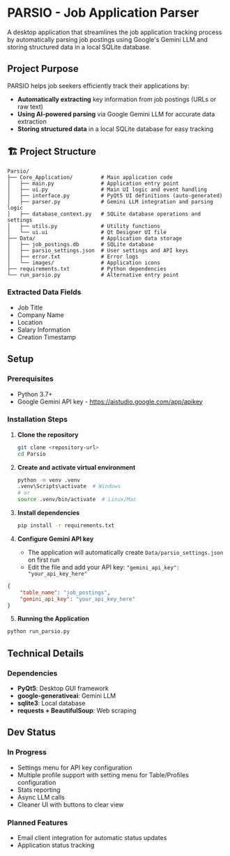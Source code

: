 # PARSIO - Job Application Parser

A desktop application that streamlines the job application tracking process by automatically parsing job postings using Google's Gemini LLM and storing structured data in a local SQLite database.

## Project Purpose

PARSIO helps job seekers efficiently track their applications by:
- **Automatically extracting** key information from job postings (URLs or raw text)
- **Using AI-powered parsing** via Google Gemini LLM for accurate data extraction
- **Storing structured data** in a local SQLite database for easy tracking

## 🏗️ Project Structure

```
Parsio/
├── Core_Application/         # Main application code
│   ├── main.py               # Application entry point
│   ├── ui.py                 # Main UI logic and event handling
│   ├── interface.py          # PyQt5 UI definitions (auto-generated)
│   ├── parser.py             # Gemini LLM integration and parsing logic
│   ├── database_context.py   # SQLite database operations and settings
│   ├── utils.py              # Utility functions
│   └── ui.ui                 # Qt Designer UI file
├── Data/                     # Application data storage
│   ├── job_postings.db       # SQLite database
│   ├── parsio_settings.json  # User settings and API keys
│   ├── error.txt             # Error logs
│   └── images/               # Application icons
├── requirements.txt          # Python dependencies
└── run_parsio.py             # Alternative entry point
```


### Extracted Data Fields
- Job Title
- Company Name
- Location
- Salary Information
- Creation Timestamp

## Setup

### Prerequisites
- Python 3.7+
- Google Gemini API key - https://aistudio.google.com/app/apikey

### Installation Steps

1. **Clone the repository**
   ```bash
   git clone <repository-url>
   cd Parsio
   ```

2. **Create and activate virtual environment**
   ```bash
   python -m venv .venv
   .venv\Scripts\activate  # Windows
   # or
   source .venv/bin/activate  # Linux/Mac
   ```

3. **Install dependencies**
   ```bash
   pip install -r requirements.txt
   ```

4. **Configure Gemini API key**
   - The application will automatically create `Data/parsio_settings.json` on first run
   - Edit the file and add your API key: `"gemini_api_key": "your_api_key_here"`

```json
{
    "table_name": "job_postings",
    "gemini_api_key": "your_api_key_here"
}
```

5. **Running the Application**
```bash
python run_parsio.py
```


## Technical Details

### Dependencies
- **PyQt5**: Desktop GUI framework
- **google-generativeai**: Gemini LLM 
- **sqlite3**: Local database 
- **requests + BeautifulSoup**: Web scraping 



## Dev Status

### In Progress
- Settings menu for API key configuration
- Multiple profile support with setting menu for Table/Profiles configuration
- Stats reporting
- Async LLM calls 
- Cleaner UI with buttons to clear view

### Planned Features 
- Email client integration for automatic status updates
- Application status tracking
